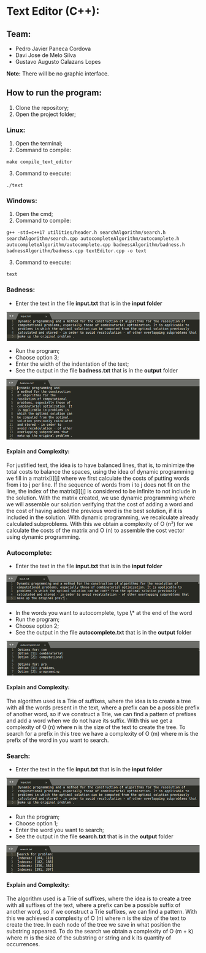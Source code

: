 # Text Editor (C++):
## Team:
* Pedro Javier Paneca Cordova
* Davi Jose de Melo Silva
* Gustavo Augusto Calazans Lopes

**Note:** There will be no graphic interface.

## How to run the program:
1. Clone the repository;
2. Open the project folder;

### Linux:
1. Open the terminal;
2. Command to compile:
```
make compile_text_editor
```
3. Command to execute:
```
./text
```

### Windows:
1. Open the cmd;
2. Command to compile:
```
g++ -std=c++17 utilities/header.h searchAlgorithm/search.h searchAlgorithm/search.cpp autocompleteAlgorithm/autocomplete.h autocompleteAlgorithm/autocomplete.cpp badnessAlgorithm/badness.h badnessAlgorithm/badness.cpp textEditor.cpp -o text
```
3. Command to execute:
```
text
```

### Badness:
* Enter the text in the file **input.txt** that is in the **input folder**

![input text](images/in_badness_search.png)

* Run the program;
* Choose option 3;
* Enter the width of the indentation of the text;
* See the output in the file **badness.txt** that is in the **output** folder

![output text](images/out_badness.png)

#### Explain and Complexity:
For justified text, the idea is to have balanced lines, that is, to minimize
the total costs to balance the spaces, using the idea of dynamic programming
we fill in a matrix[i][j] where we first calculate the costs of putting words
from i to j per line. If the sequence of words from i to j does not fit on the line, the index
of the matrix[i][j] is considered to be infinite to not include in the solution. With the matrix
created, we use dynamic programming where we will assemble our solution verifying that the
cost of adding a word and the cost of having added the previous word is the best
solution, if it is included in the solution. With dynamic programming, we
recalculate already calculated subproblems. With this we obtain a complexity of O (n²) for
we calculate the costs of the matrix and O (n) to assemble the cost vector using dynamic programming.

### Autocomplete:
* Enter the text in the file **input.txt** that is in the **input folder**

![input text](images/in_autocomplete.png)


* In the words you want to autocomplete, type **\\*** at the end of the word
* Run the program;
* Choose option 2;
* See the output in the file **autocomplete.txt** that is in the **output** folder

![output text](images/out_autocomplete.png)

#### Explain and Complexity:
The algorithm used is a Trie of suffixes, where the idea is to create a tree
with all the words present in the text, where a prefix can be a
possible prefix of another word, so if we construct a Trie,
we can find a pattern of prefixes and add a word when
we do not have its suffix. With this we get a complexity of O (n)
where n is the size of the text to create the tree. To search for a prefix
in this tree we have a complexity of O (m) where m is the prefix of the word in
you want to search.

### Search:
* Enter the text in the file **input.txt** that is in the **input folder**

![input text](images/in_badness_search.png)


* Run the program;
* Choose option 1;
* Enter the word you want to search;
* See the output in the file **search.txt** that is in the **output** folder

![output text](images/out_search.png)

#### Explain and Complexity:
The algorithm used is a Trie of suffixes, where the idea is to 
create a tree with all suffixes of the text, where a prefix can 
be a possible suffix of another word, so if we construct a Trie
suffixes, we can find a pattern. With this we achieved a complexity
of O (n) where n is the size of the text to create the tree. In each
node of the tree we save in what position the substring appeared.
To do the search we obtain a complexity of O (m + k) where m is the
size of the substring or string and k its quantity of occurrences.
